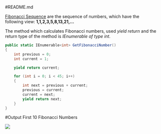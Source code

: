 #README.md

[Fibonacci Sequence](https://en.wikipedia.org/wiki/Fibonacci_number) are the sequence of numbers, which have the following view:
**1,1,2,3,5,8,13,21,...**

The method which calculates Fibonacci numbers, used *yield return* and the return type of the method is *IEnumerable of type int*.
```C#
public static IEnumerable<int> GetFibonacciNumber()
{
    int previous = 0;
    int current = 1;

    yield return current;

    for (int i = 0; i < 45; i++)
    {
        int next = previous + current;
        previous = current;
        current = next;
        yield return next;
    }
}
```
#Output 
First 10 Fibonacci Numbers

<img src="https://cloud.githubusercontent.com/assets/24455176/22371200/3315e0be-e4af-11e6-8e92-7c9f08d54d1c.jpg"  />
